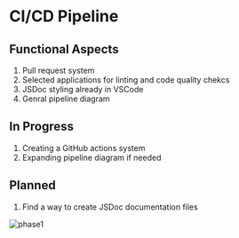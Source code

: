 # CI/CD Pipeline

## Functional Aspects
1) Pull request system
2) Selected applications for linting and code quality chekcs
3) JSDoc styling already in VSCode
4) Genral pipeline diagram

## In Progress
1) Creating a GitHub actions system
2) Expanding pipeline diagram if needed

## Planned
1) Find a way to create JSDoc documentation files

![phase1](https://user-images.githubusercontent.com/47440034/141734189-ae05b9de-cd6c-4e19-9a77-ef61336bfc9d.png)
